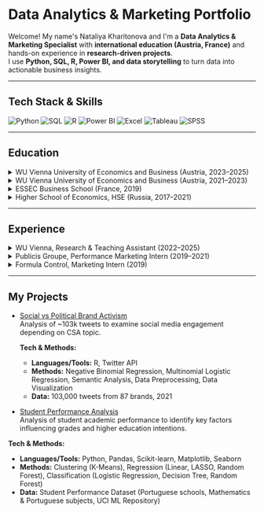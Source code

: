 # Data Analytics & Marketing Portfolio

Welcome! My name's Nataliya Kharitonova and I'm a **Data Analytics & Marketing Specialist** with **international education (Austria, France)** and hands-on experience in **research-driven projects**.  
I use **Python, SQL, R, Power BI, and data storytelling** to turn data into actionable business insights.  

---

## Tech Stack & Skills

![Python](https://img.shields.io/badge/Python-brightgreen)
![SQL](https://img.shields.io/badge/SQL-blue)
![R](https://img.shields.io/badge/R-lightblue)
![Power BI](https://img.shields.io/badge/PowerBI-yellow)
![Excel](https://img.shields.io/badge/Excel-green)
![Tableau](https://img.shields.io/badge/Tableau-orange)
![SPSS](https://img.shields.io/badge/SPSS-purple)

---

## Education

<details>
<summary>WU Vienna University of Economics and Business (Austria, 2023–2025)</summary>

**Master in Digital Economy**  
Courses: Data Management & Analytics, IT Law, Digital Markets & Strategies
</details>

<details>
<summary>WU Vienna University of Economics and Business (Austria, 2021–2023)</summary>

**Master in Marketing (with honors)**  
Courses: AI in Consumer Experience, Data Storytelling, Marketing Analytics
</details>

<details>
<summary>ESSEC Business School (France, 2019)</summary>

**Exchange Programme “Global BBA”**  
Course: Management of Commercial Action Plan
</details>

<details>
<summary>Higher School of Economics, HSE (Russia, 2017–2021)</summary>

**Bachelor in Marketing & PR (with honors)**  
Courses: SPSS, Research Seminars, Qualitative Research
</details>

---

## Experience

<details>
<summary>WU Vienna, Research & Teaching Assistant (2022–2025)</summary>

- Led analytics in 5+ research projects: survey design, data processing, visualization, storytelling  
- Content analysis of 2,500+ media articles on AI (Python, Power BI)  
- Designed and analyzed a 10,000+ respondent survey on AI perception (Excel, storytelling)  
- Feature extraction for video ads (Python) → confirmed impact of tempo/color on ROI
</details>

<details>
<summary>Publicis Groupe, Performance Marketing Intern (2019–2021)</summary>

- Managed 100+ campaigns for Samsung  
- Improved 75% of campaigns to exceed KPIs by 10%  
- Prepared reports and strategic recommendations
</details>

<details>
<summary>Formula Control, Marketing Intern (2019)</summary>

- Brought 2 major clients (including Puma)  
- Conducted performance analytics and prepared presentations
</details>

---
  
## My Projects

- [Social vs Political Brand Activism](./project_social_media/README.md)  
  Analysis of ~103k tweets to examine social media engagement depending on CSA topic.

  **Tech & Methods:**  
  - **Languages/Tools:** R, Twitter API  
  - **Methods:** Negative Binomial Regression, Multinomial Logistic Regression, Semantic Analysis, Data Preprocessing, Data Visualization  
  - **Data:** 103,000 tweets from 87 brands, 2021

- [Student Performance Analysis](project_student_performance/README.md)  
Analysis of student academic performance to identify key factors influencing grades and higher education intentions.  

**Tech & Methods:**  
  - **Languages/Tools:** Python, Pandas, Scikit-learn, Matplotlib, Seaborn  
  - **Methods:** Clustering (K-Means), Regression (Linear, LASSO, Random Forest), Classification (Logistic Regression, Decision Tree, Random Forest)  
  - **Data:** Student Performance Dataset (Portuguese schools, Mathematics & Portuguese subjects, UCI ML Repository)  


</details>
